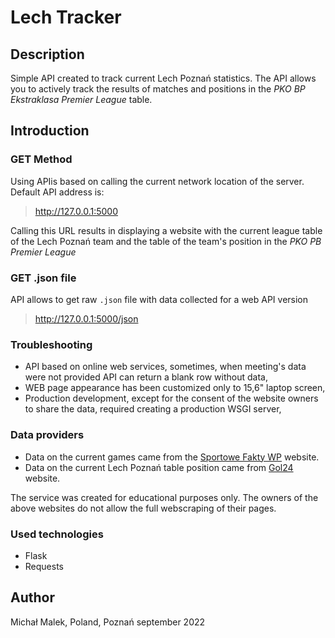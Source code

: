 # Lech Tracker

## Description
Simple API created to track current Lech Poznań statistics. The API allows you to actively track the results of matches 
and positions in the *PKO BP Ekstraklasa Premier League* table.


## Introduction
### GET Method
Using  APIis based on calling the current network location of the server. Default API address is:

> http://127.0.0.1:5000

Calling this URL results in displaying a website with the current league table of the Lech Poznań team and the 
table of the team's position in the *PKO PB Premier League*

### GET .json file
API allows to get raw `.json` file with data collected for a web API version

> http://127.0.0.1:5000/json

### Troubleshooting
- API based on online web services, sometimes, when meeting's data were not provided API can return a blank row without 
data,
- WEB page appearance has been customized only to 15,6" laptop screen,
- Production development, except for the consent of the website owners to share the data, required creating a production
WSGI server,

### Data providers
- Data on the current games came from the [Sportowe Fakty WP](https://sportowefakty.wp.pl) website. 
- Data on the current Lech Poznań table position came from [Gol24](https://gol24.pl/) website.

The service was created for educational purposes only. The owners of the above websites do not allow the full 
webscraping of their pages.

### Used technologies
- Flask
- Requests

## Author
Michał Malek, Poland, Poznań september 2022

